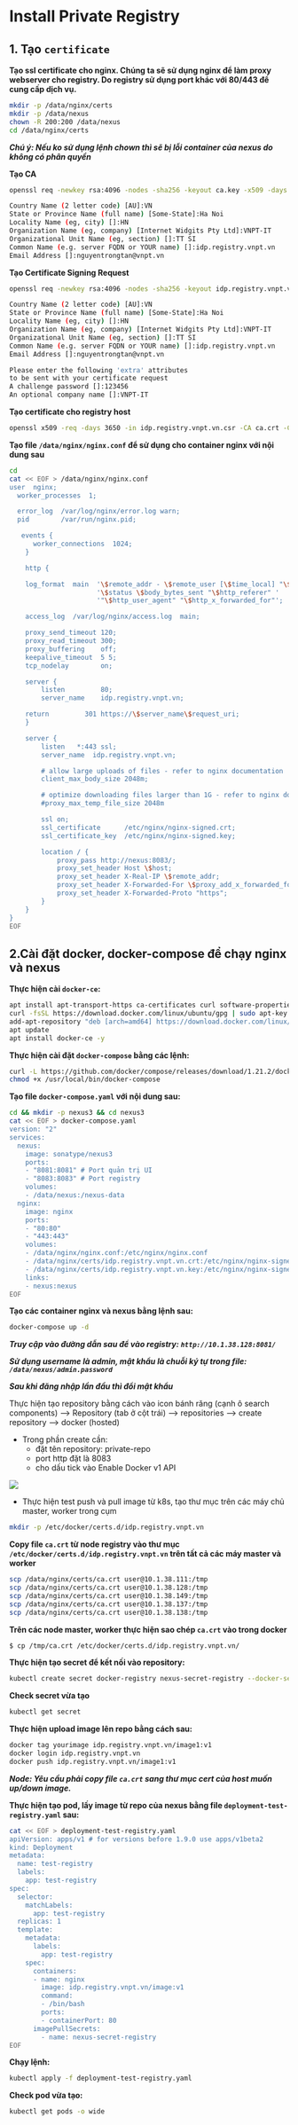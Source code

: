 # Install Private Registry

## 1. Tạo `certificate`

**Tạo ssl certificate cho nginx. Chúng ta sẽ sử dụng nginx để làm proxy webserver cho registry. Do registry sử dụng port khác với 80/443 để cung cấp dịch vụ.**
```sh
mkdir -p /data/nginx/certs
mkdir -p /data/nexus
chown -R 200:200 /data/nexus
cd /data/nginx/certs
```
***Chú ý: Nếu ko sử dụng lệnh chown thì sẽ bị lỗi container của nexus do không có phân quyền***

**Tạo CA**
```sh
openssl req -newkey rsa:4096 -nodes -sha256 -keyout ca.key -x509 -days 3650 -out ca.crt
```
```sh
Country Name (2 letter code) [AU]:VN
State or Province Name (full name) [Some-State]:Ha Noi
Locality Name (eg, city) []:HN
Organization Name (eg, company) [Internet Widgits Pty Ltd]:VNPT-IT
Organizational Unit Name (eg, section) []:TT SI
Common Name (e.g. server FQDN or YOUR name) []:idp.registry.vnpt.vn
Email Address []:nguyentrongtan@vnpt.vn
```
**Tạo Certificate Signing Request**

```sh
openssl req -newkey rsa:4096 -nodes -sha256 -keyout idp.registry.vnpt.vn.key -out idp.registry.vnpt.vn.csr
```
```sh
Country Name (2 letter code) [AU]:VN
State or Province Name (full name) [Some-State]:Ha Noi
Locality Name (eg, city) []:HN
Organization Name (eg, company) [Internet Widgits Pty Ltd]:VNPT-IT
Organizational Unit Name (eg, section) []:TT SI
Common Name (e.g. server FQDN or YOUR name) []:idp.registry.vnpt.vn
Email Address []:nguyentrongtan@vnpt.vn

Please enter the following 'extra' attributes
to be sent with your certificate request
A challenge password []:123456
An optional company name []:VNPT-IT
```
**Tạo certificate cho registry host**
```sh
openssl x509 -req -days 3650 -in idp.registry.vnpt.vn.csr -CA ca.crt -CAkey ca.key -CAcreateserial -out idp.registry.vnpt.vn.crt
```
**Tạo file `/data/nginx/nginx.conf` để sử dụng cho container nginx với nội dung sau**
```sh
cd
cat << EOF > /data/nginx/nginx.conf
user  nginx;
  worker_processes  1;

  error_log  /var/log/nginx/error.log warn;
  pid        /var/run/nginx.pid;

   events {
      worker_connections  1024;
    }

    http {

    log_format  main  '\$remote_addr - \$remote_user [\$time_local] "\$request" '
                      '\$status \$body_bytes_sent "\$http_referer" '
                      '"\$http_user_agent" "\$http_x_forwarded_for"';

    access_log  /var/log/nginx/access.log  main;

    proxy_send_timeout 120;
    proxy_read_timeout 300;
    proxy_buffering    off;
    keepalive_timeout  5 5;
    tcp_nodelay        on;

    server {
        listen         80;
        server_name    idp.registry.vnpt.vn;

    return         301 https://\$server_name\$request_uri;
    }

    server {
        listen   *:443 ssl;
        server_name  idp.registry.vnpt.vn;

        # allow large uploads of files - refer to nginx documentation
        client_max_body_size 2048m;

        # optimize downloading files larger than 1G - refer to nginx doc before adjusting
        #proxy_max_temp_file_size 2048m

        ssl on;
        ssl_certificate      /etc/nginx/nginx-signed.crt;
        ssl_certificate_key  /etc/nginx/nginx-signed.key;

        location / {
            proxy_pass http://nexus:8083/;
            proxy_set_header Host \$host;
            proxy_set_header X-Real-IP \$remote_addr;
            proxy_set_header X-Forwarded-For \$proxy_add_x_forwarded_for;
            proxy_set_header X-Forwarded-Proto "https";
        }
    }
}
EOF
```
## 2.Cài đặt docker, docker-compose để chạy nginx và nexus

**Thực hiện cài `docker-ce`:**
```sh
apt install apt-transport-https ca-certificates curl software-properties-common -y
curl -fsSL https://download.docker.com/linux/ubuntu/gpg | sudo apt-key add -
add-apt-repository "deb [arch=amd64] https://download.docker.com/linux/ubuntu bionic stable"
apt update
apt install docker-ce -y
```
**Thực hiện cài đặt `docker-compose` bằng các lệnh:**
```sh
curl -L https://github.com/docker/compose/releases/download/1.21.2/docker-compose-`uname -s`-`uname -m` -o /usr/local/bin/docker-compose
chmod +x /usr/local/bin/docker-compose
```
**Tạo file `docker-compose.yaml` với nội dung sau:**
```sh
cd && mkdir -p nexus3 && cd nexus3
cat << EOF > docker-compose.yaml
version: "2"
services:
  nexus:
    image: sonatype/nexus3
    ports:
    - "8081:8081" # Port quản trị UI
    - "8083:8083" # Port registry
    volumes:
    - /data/nexus:/nexus-data
  nginx:
    image: nginx
    ports:
    - "80:80"
    - "443:443"
    volumes:
    - /data/nginx/nginx.conf:/etc/nginx/nginx.conf
    - /data/nginx/certs/idp.registry.vnpt.vn.crt:/etc/nginx/nginx-signed.crt
    - /data/nginx/certs/idp.registry.vnpt.vn.key:/etc/nginx/nginx-signed.key
    links:
    - nexus:nexus
EOF
```
**Tạo các container nginx và nexus bằng lệnh sau:**
```sh
docker-compose up -d
```
***Truy cập vào đường dẫn sau để vào registry: `http://10.1.38.128:8081/`***

***Sử dụng username là admin, mật khẩu là chuỗi ký tự trong file: `/data/nexus/admin.password`***

***Sau khi đăng nhập lần đầu thì đổi mật khẩu***

Thực hiện tạo repository bằng cách vào icon bánh răng (cạnh ô search components) --> Repository (tab ở cột trái) --> repositories --> create repository --> docker (hosted)

- Trong phần create cần:
	+ đặt tên repository: private-repo
	+ port http đặt là 8083
	+ cho dấu tick vào Enable Docker v1 API

<img src=https://i.imgur.com/0xw6Xpr.png>

- Thực hiện test push và pull image từ k8s, tạo thư mục trên các máy chủ master, worker trong cụm
```sh
mkdir -p /etc/docker/certs.d/idp.registry.vnpt.vn
```
**Copy file `ca.crt` từ node registry vào thư mục `/etc/docker/certs.d/idp.registry.vnpt.vn` trên tất cả các máy master và worker**

```sh
scp /data/nginx/certs/ca.crt user@10.1.38.111:/tmp
scp /data/nginx/certs/ca.crt user@10.1.38.128:/tmp
scp /data/nginx/certs/ca.crt user@10.1.38.149:/tmp
scp /data/nginx/certs/ca.crt user@10.1.38.137:/tmp
scp /data/nginx/certs/ca.crt user@10.1.38.138:/tmp
```
**Trên các node master, worker thực hiện sao chép `ca.crt` vào trong docker**
```sh
$ cp /tmp/ca.crt /etc/docker/certs.d/idp.registry.vnpt.vn/
```
**Thực hiện tạo secret để kết nối vào repository:**
```sh
kubectl create secret docker-registry nexus-secret-registry --docker-server=idp.registry.vnpt.vn --docker-username=admin --docker-password=pass@registry
```
**Check secret vừa tạo**
```sh
kubectl get secret
```
**Thực hiện upload image lên repo bằng cách sau:**
```sh
docker tag yourimage idp.registry.vnpt.vn/image1:v1
docker login idp.registry.vnpt.vn
docker push idp.registry.vnpt.vn/image1:v1
```
***Node: Yêu cầu phải copy file `ca.crt` sang thư mục cert của host muốn up/down image.***

**Thực hiện tạo pod, lấy image từ repo của nexus bằng file `deployment-test-registry.yaml` sau:**
```sh
cat << EOF > deployment-test-registry.yaml
apiVersion: apps/v1 # for versions before 1.9.0 use apps/v1beta2
kind: Deployment
metadata:
  name: test-registry
  labels:
    app: test-registry
spec:
  selector:
    matchLabels:
      app: test-registry
  replicas: 1
  template:
    metadata:
      labels:
        app: test-registry
    spec:
      containers:
      - name: nginx
        image: idp.registry.vnpt.vn/image:v1
        command:
        - /bin/bash
        ports:
        - containerPort: 80
      imagePullSecrets:
        - name: nexus-secret-registry
EOF
```
**Chạy lệnh:**
```sh
kubectl apply -f deployment-test-registry.yaml
```
**Check pod vừa tạo:**
```sh
kubectl get pods -o wide
```

